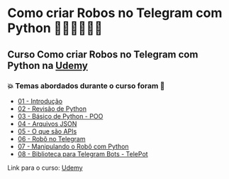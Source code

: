 # Como criar Robos no Telegram com Python 👩🏻‍💻🤯🐍🤖
## Curso Como criar Robos no Telegram com Python na [Udemy](https://www.udemy.com/course/como-criar-robos-no-telegram-com-python/)
### 💥 Temas abordados durante o curso foram 🚀
- [01 - Introdução](https://github.com/romulovieira777/Como_criar_Robos_no_Telegram_com_Python/tree/main/01_Introducao)
- [02 - Revisão de Python](https://github.com/romulovieira777/Como_criar_Robos_no_Telegram_com_Python/tree/main/02_Revisao_de_Python)
- [03 - Básico de Python - POO](https://github.com/romulovieira777/Como_criar_Robos_no_Telegram_com_Python/tree/main/03_Basico_de_Python_POO)
- [04 - Arquivos JSON](https://github.com/romulovieira777/Como_criar_Robos_no_Telegram_com_Python/tree/main/04_Arquivos_JSON)
- [05 - O que são APIs](https://github.com/romulovieira777/Como_criar_Robos_no_Telegram_com_Python/tree/main/05_O_que_sao_APIs)
- [06 - Robô no Telegram](https://github.com/romulovieira777/Como_criar_Robos_no_Telegram_com_Python/tree/main/06_Robo_no_Telegram)
- [07 - Manipulando o Robô com Python](https://github.com/romulovieira777/Como_criar_Robos_no_Telegram_com_Python/tree/main/07_Manipulando_o_Rob%C3%B4_com_Python)
- [08 - Biblioteca para Telegram Bots - TelePot]()

Link para o curso: [Udemy](https://www.udemy.com/course/como-criar-robos-no-telegram-com-python/)
